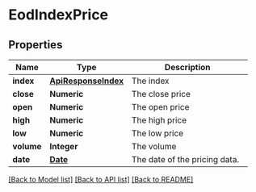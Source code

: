 # EodIndexPrice

[//]: # (CLASS:IntrinioSDK::EodIndexPrice)

[//]: # (KIND:object)

## Properties

[//]: # (START_DEFINITION)

Name | Type | Description
------------ | ------------- | -------------
**index** | [**ApiResponseIndex**](ApiResponseIndex.md) | The index &nbsp;
**close** | **Numeric** | The close price &nbsp;
**open** | **Numeric** | The open price &nbsp;
**high** | **Numeric** | The high price &nbsp;
**low** | **Numeric** | The low price &nbsp;
**volume** | **Integer** | The volume &nbsp;
**date** | [**Date**](Date.md) | The date of the pricing data. &nbsp;

[//]: # (END_DEFINITION)


[//]: # (CONTAINED_CLASS:IntrinioSDK::ApiResponseIndex)


[//]: # (CONTAINED_CLASS:IntrinioSDK::Date)


[[Back to Model list]](../README.md#documentation-for-models) [[Back to API list]](../README.md#documentation-for-api-endpoints) [[Back to README]](../README.md)


